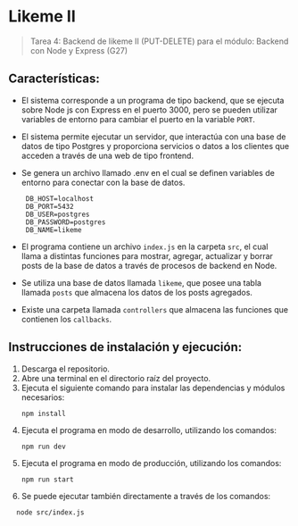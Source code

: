 # Likeme II

>Tarea 4: Backend de likeme II (PUT-DELETE) para el módulo: Backend con Node y Express (G27)

## Características:

- El sistema corresponde a un programa de tipo backend, que se ejecuta sobre Node js con Express en el puerto 3000, pero se pueden utilizar variables de entorno para cambiar el puerto en la variable `PORT`.

- El sistema permite ejecutar un servidor,  que interactúa con una base de datos de tipo Postgres y proporciona servicios o datos a los clientes que acceden a través de una web de tipo frontend.

- Se genera un archivo llamado .env en el cual se definen variables de entorno para conectar con la base de datos.
  ```
   DB_HOST=localhost
   DB_PORT=5432
   DB_USER=postgres
   DB_PASSWORD=postgres
   DB_NAME=likeme
   ```
- El programa contiene un archivo `index.js` en la carpeta `src`, el cual llama a distintas funciones para mostrar, agregar, actualizar y borrar posts de la base de datos a través de procesos de backend en Node.

- Se utiliza una base de datos llamada `likeme`, que posee una tabla llamada `posts` que almacena los datos de los posts agregados.

- Existe una carpeta llamada `controllers` que almacena las funciones que contienen los `callbacks`.

## Instrucciones de instalación y ejecución:

1. Descarga el repositorio.
2. Abre una terminal en el directorio raíz del proyecto.
3. Ejecuta el siguiente comando para instalar las dependencias y módulos necesarios:
   ```
   npm install
   ```
4. Ejecuta el programa en modo de desarrollo, utilizando los comandos:
   ```
   npm run dev
   ```
5. Ejecuta el programa en modo de producción, utilizando los comandos:
   ```
   npm run start
   ```
6. Se puede ejecutar también directamente a través de los comandos:
 ```
   node src/index.js
 ```